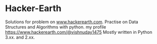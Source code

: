 # Hacker-Earth
Solutions for problem on www.hackerearth.com. Practise on Data Structures and Algorithms with python. my profile https://www.hackerearth.com/@vishnuday1475
Mostly written in Python 3.xx. and 2.xx.


